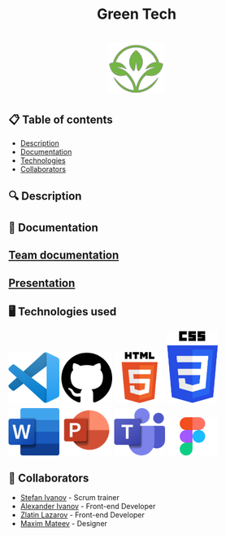 <h1 align="center">Green Tech <h1>

<div align="center" ><img src="./images/logo.png" alt="logo with text GreenTech"> </div>

<div align="center"> 


</div>

## 📋 Table of contents
  - [Description](#description)
  - [Documentation](#docs)
  - [Technologies](#technologies)
  - [Collaborators](#collaborators)
  
## 🔍 Description <a name="description"></a>
<p align="center"></p>
  
## 📃 Documentation <a name="docs"></a>
  
## [Team documentation]()
  
## [Presentation]()

## 🖥️ Technologies used <a name="technologies"></a> 
  
<a href="#"><img src="./images/vscode.png" width=100></a>
<a href="#"><img src="./images/github.png" width=100></a>
<a href="#"><img src="./images/html.png" width=100></a>
<a href="#"><img src="./images/css.png" width=100></a>
<a href="#"><img src="./images/word.png" width=100></a>
<a href="#"><img src="./images/powerpoint.png" width=100></a>
<a href="#"><img src="./images/msteams.png" width=100></a>
<a href="#"><img src="./images/figma.png" width=100></a>
## 🧑 Collaborators <a name="collaborators"></a>
- [Stefan Ivanov](https://github.com/sbivanov22) - Scrum trainer 
- [Alexander Ivanov](https://github.com/ASIvanov22) - Front-end Developer
- [Zlatin Lazarov](https://github.com/ZlatinLazarov) - Front-end Developer
- [Maxim Mateev](https://github.com/MPMateev22) - Designer
